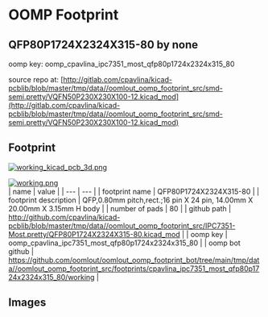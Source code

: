 # OOMP Footprint  
## QFP80P1724X2324X315-80  by none  
  
oomp key: oomp_cpavlina_ipc7351_most_qfp80p1724x2324x315_80  
  
source repo at: [http://gitlab.com/cpavlina/kicad-pcblib/blob/master/tmp/data//oomlout_oomp_footprint_src/smd-semi.pretty/VQFN50P230X230X100-12.kicad_mod](http://gitlab.com/cpavlina/kicad-pcblib/blob/master/tmp/data//oomlout_oomp_footprint_src/smd-semi.pretty/VQFN50P230X230X100-12.kicad_mod)  
## Footprint  
  
[![working_kicad_pcb_3d.png](working_kicad_pcb_3d_600.png)](working_kicad_pcb_3d.png)  
  
[![working.png](working_600.png)](working.png)  
| name | value | 
| --- | --- | 
| footprint name | QFP80P1724X2324X315-80 | 
| footprint description | QFP,0.80mm pitch,rect.;16 pin X 24 pin, 14.00mm X 20.00mm X 3.15mm H body | 
| number of pads | 80 | 
| github path | http://github.com/cpavlina/kicad-pcblib/blob/master/tmp/data//oomlout_oomp_footprint_src/IPC7351-Most.pretty/QFP80P1724X2324X315-80.kicad_mod | 
| oomp key | oomp_cpavlina_ipc7351_most_qfp80p1724x2324x315_80 | 
| oomp bot github | https://github.com/oomlout/oomlout_oomp_footprint_bot/tree/main/tmp/data//oomlout_oomp_footprint_src/footprints/cpavlina_ipc7351_most_qfp80p1724x2324x315_80/working | 
## Images  
